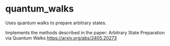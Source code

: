 # quantum_walks
Uses quantum walks to prepare arbitrary states.

Implements the methods described in the paper: 
Arbitrary State Preparation via Quantum Walks
https://arxiv.org/abs/2405.20273
